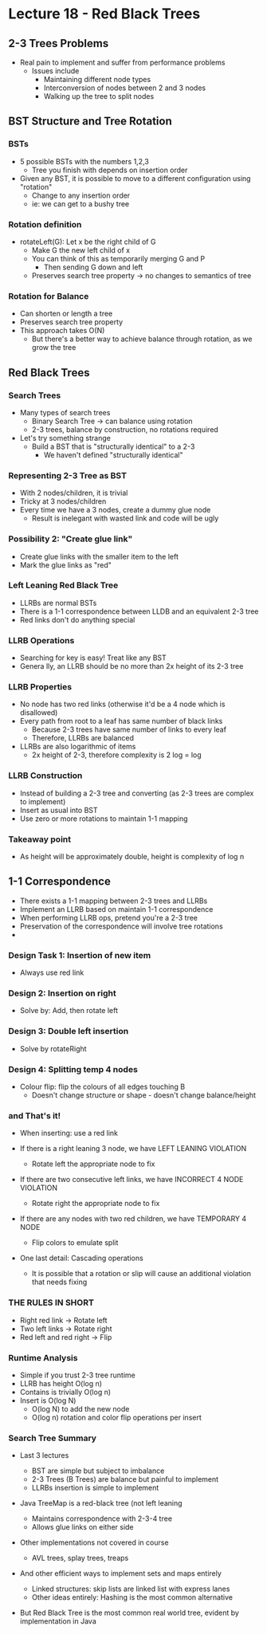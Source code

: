 # Lecture 18 - Red Black Trees
## 2-3 Trees Problems
- Real pain to implement and suffer from performance problems
  - Issues include
    - Maintaining different node types
    - Interconversion of nodes between 2 and 3 nodes
    - Walking up the tree to split nodes

## BST Structure and Tree Rotation
### BSTs
- 5 possible BSTs with the numbers 1,2,3
  - Tree you finish with depends on insertion order
- Given any BST, it is possible to move to a different configuration using "rotation"
  - Change to any insertion order
  - ie: we can get to a bushy tree

### Rotation definition
- rotateLeft(G): Let x be the right child of G
    - Make G the new left child of x
    - You can think of this as temporarily merging G and P
      - Then sending G down and left
    - Preserves search tree property -> no changes to semantics of tree

### Rotation for Balance
- Can shorten or length a tree
- Preserves search tree property
- This approach takes O(N)
  - But there's a better way to achieve balance through rotation, as we grow the tree

## Red Black Trees
### Search Trees
- Many types of search trees
  - Binary Search Tree -> can balance using rotation
  - 2-3 trees, balance by construction, no rotations required
- Let's try something strange
  - Build a BST that is "structurally identical" to a 2-3
    - We haven't defined "structurally identical"

### Representing 2-3 Tree as BST
- With 2 nodes/children, it is trivial
- Tricky at 3 nodes/children
- Every time we have a 3 nodes, create a dummy glue node
  - Result is inelegant with wasted link and code will be ugly

### Possibility 2: "Create glue link"
- Create glue links with the smaller item to the left
- Mark the glue links as "red"

### Left Leaning Red Black Tree
- LLRBs are normal BSTs
- There is a 1-1 correspondence between LLDB and an equivalent 2-3 tree
- Red links don't do anything special

### LLRB Operations
- Searching for key is easy! Treat like any BST
- Genera lly, an LLRB should be no more than 2x height of its 2-3 tree

### LLRB Properties
- No node has two red links (otherwise it'd be a 4 node which is disallowed)
- Every path from root to a leaf has same number of black links 
  - Because 2-3 trees have same number of links to every leaf
  - Therefore, LLRBs are balanced
- LLRBs are also logarithmic of items
  - 2x height of 2-3, therefore complexity is 2 log = log

### LLRB Construction
- Instead of building a 2-3 tree and converting (as 2-3 trees are complex to implement)
- Insert as usual into BST
- Use zero or more rotations to maintain 1-1 mapping

### Takeaway point
- As height will be approximately double, height is complexity of log n

## 1-1 Correspondence
- There exists a 1-1 mapping between 2-3 trees and LLRBs
- Implement an LLRB based on maintain 1-1 correspondence
- When performing LLRB ops, pretend you're a 2-3 tree
- Preservation of the correspondence will involve tree rotations
- 
### Design Task 1: Insertion of new item
- Always use red link 

### Design 2: Insertion on right
- Solve by: Add, then rotate left

### Design 3: Double left insertion
- Solve by rotateRight

### Design 4: Splitting temp 4 nodes
- Colour flip: flip the colours of all edges touching B
  - Doesn't change structure or shape - doesn't change balance/height

### and That's it!
- When inserting: use a red link
- If there is a right leaning 3 node, we have LEFT LEANING VIOLATION
  - Rotate left the appropriate node to fix
- If there are two consecutive left links, we have INCORRECT 4 NODE VIOLATION
  - Rotate right the appropriate node to fix
- If there are any nodes with two red children, we have TEMPORARY 4 NODE
  - Flip colors to emulate split

- One last detail: Cascading operations
  - It is possible that a rotation or slip will cause an additional violation that needs fixing

### THE RULES IN SHORT
- Right red link -> Rotate left
- Two left links -> Rotate right
- Red left and red right -> Flip

### Runtime Analysis
- Simple if you trust 2-3 tree runtime
- LLRB has height O(log n)
- Contains is trivially O(log n)
- Insert is O(log N)
  - O(log N) to add the new node
  - O(log n) rotation and color flip operations per insert

### Search Tree Summary
- Last 3 lectures
  - BST are simple but subject to imbalance
  - 2-3 Trees (B Trees) are balance but painful to implement
  - LLRBs insertion is simple to implement
- Java TreeMap is a red-black tree (not left leaning
  - Maintains correspondence with 2-3-4 tree
  - Allows glue links on either side

- Other implementations not covered in course
  - AVL trees, splay trees, treaps
- And other efficient ways to implement sets and maps entirely
  - Linked structures: skip lists are linked list with express lanes
  - Other ideas entirely: Hashing is the most common alternative

- But Red Black Tree is the most common real world tree, evident by implementation in Java